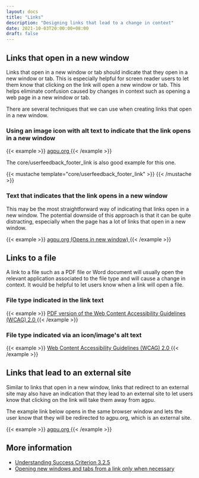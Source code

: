 ```yaml
---
layout: docs
title: "Links"
description: "Designing links that lead to a change in context"
date: 2021-10-03T20:00:00+08:00
draft: false
---
```

## Links that open in a new window

Links that open in a new window or tab should indicate that they open in a new window or tab. This is especially helpful for screen reader users to let them know that clicking on the link will open a new window or tab. This helps eliminate confusion caused by changes in context such as opening a web page in a new window or tab.

There are several techniques that we can use when creating links that open in a new window.

### Using an image icon with alt text to indicate that the link opens in a new window

{{< example >}}
<a href="https://agpu.org" target="_blank">
    agpu.org <i class="fa fa-external-link" role="img" aria-label="Opens in new window" title="Opens in new window"></i>
</a>
{{< /example  >}}

The core/userfeedback_footer_link is also good example for this one.

{{< mustache template="core/userfeedback_footer_link" >}}
{{< /mustache >}}

### Text that indicates that the link opens in a new window

This may be the most straightforward way of indicating that links open in a new window. The potential downside of this approach is that it can be quite distracting, especially when the page has a lot of links that open in a new window.

{{< example >}}
<a href="https://agpu.org" target="_blank">
    agpu.org (Opens in new window)
</a>
{{< /example  >}}

## Links to a file

A link to a file such as a PDF file or Word document will usually open the relevant application associated to the file type and will cause a change in context. It would be helpful to let users know when a link will open a file.

### File type indicated in the link text
{{< example >}}
<a href="https://www.w3.org/WAI/WCAG20/versions/guidelines/wcag20-guidelines-20081211-a4.pdf">
    PDF version of the Web Content Accessibility Guidelines (WCAG) 2.0
</a>
{{< /example  >}}

### File type indicated via an icon/image's alt text
{{< example >}}
<a href="https://www.w3.org/WAI/WCAG20/versions/guidelines/wcag20-guidelines-20081211-a4.pdf">
    Web Content Accessibility Guidelines (WCAG) 2.0 <i class="fa fa-file-pdf-o" role="img" aria-label="PDF document" title="PDF document"></i>
</a>
{{< /example  >}}

## Links that lead to an external site

Similar to links that open in a new window, links that redirect to an external site may also have an indication that they lead to an external site to let users know that clicking on the link will take them away from agpu.

The example link below opens in the same browser window and lets the user know that they will be redirected to agpu.org, which is an external site.

{{< example >}}
<a href="https://agpu.org">
    agpu.org <i class="fa fa-external-link" role="img" aria-label="Link leads to external site" title="Link leads to external site"></i>
</a>
{{< /example  >}}

## More information

* [Understanding Success Criterion 3.2.5](https://www.w3.org/TR/2016/NOTE-UNDERSTANDING-WCAG20-20161007/consistent-behavior-no-extreme-changes-context.html)
* [Opening new windows and tabs from a link only when necessary](https://www.w3.org/TR/WCAG20-TECHS/G200.html)
